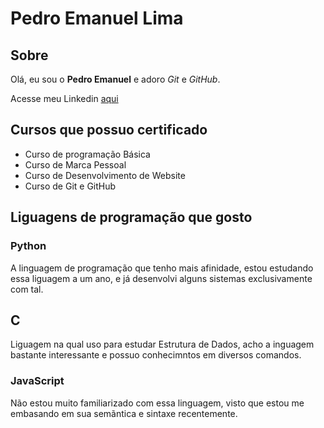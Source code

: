# Pedro Emanuel Lima

## Sobre

Olá, eu sou o **Pedro Emanuel** e adoro _Git_ e _GitHub_.


Acesse meu Linkedin [aqui](https://www.linkedin.com/in/pedro-emanuel-lima-de-almeida-b39a9019b/)

## Cursos que possuo certificado

- Curso de programação Básica
- Curso de Marca Pessoal
- Curso de Desenvolvimento de Website
- Curso de Git e GitHub

## Liguagens de programação que gosto

### Python

A linguagem de programação que tenho mais afinidade, estou estudando essa liguagem a um ano, e já desenvolvi alguns sistemas exclusivamente com tal.

## C

Liguagem na qual uso para estudar Estrutura de Dados, acho a inguagem bastante interessante e possuo conhecimntos em diversos comandos.

### JavaScript

Não estou muito familiarizado com essa linguagem, visto que estou me embasando em sua semãntica e sintaxe recentemente.

